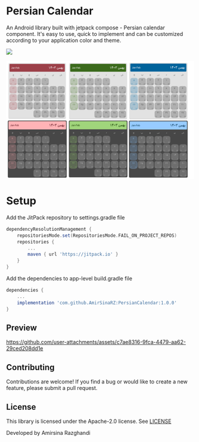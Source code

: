 # Persian Calendar
An Android library built with jetpack compose - Persian calendar component. It's easy to use, quick to implement and can be customized according to your application color and theme.

[![](https://jitpack.io/v/AmirSinaRZ/PersianCalendar.svg)](https://jitpack.io/#AmirSinaRZ/PersianCalendar)

<img width="850" src="art/AddText_02-14-03.38.21.png" alt="Library Image">

# Setup
Add the JitPack repository to settings.gradle file
```gradle
dependencyResolutionManagement {
    repositoriesMode.set(RepositoriesMode.FAIL_ON_PROJECT_REPOS)
    repositories {
        ...      
        maven { url 'https://jitpack.io' }
    }
}
```

Add the dependencies to app-level build.gradle file
```gradle
dependencies {
    ...
    implementation 'com.github.AmirSinaRZ:PersianCalendar:1.0.0'
}
```

## Preview
https://github.com/user-attachments/assets/c7ae8316-9fca-4479-aa62-29ced208dd1e


## Contributing
Contributions are welcome! If you find a bug or would like to create a new feature, please submit a pull request.

## License
This library is licensed under the  Apache-2.0 license. See [LICENSE](https://github.com/AmirSinaRZ/PersianCalendar?tab=Apache-2.0-1-ov-file)

Developed by Amirsina Razghandi
